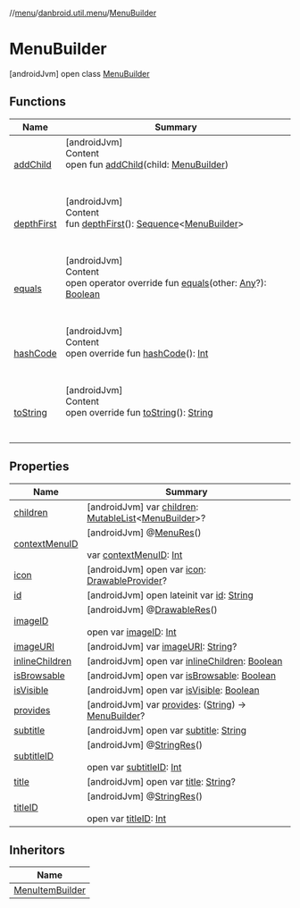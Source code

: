 //[menu](../../index.md)/[danbroid.util.menu](../index.md)/[MenuBuilder](index.md)



# MenuBuilder  
 [androidJvm] open class [MenuBuilder](index.md)   


## Functions  
  
|  Name|  Summary| 
|---|---|
| [addChild](add-child.md)| [androidJvm]  <br>Content  <br>open fun [addChild](add-child.md)(child: [MenuBuilder](index.md))  <br><br><br>
| [depthFirst](depth-first.md)| [androidJvm]  <br>Content  <br>fun [depthFirst](depth-first.md)(): [Sequence](https://kotlinlang.org/api/latest/jvm/stdlib/kotlin.sequences/-sequence/index.html)<[MenuBuilder](index.md)>  <br><br><br>
| [equals](../../danbroid.util.menu.ui/-menu-item-diff-callback/index.md#kotlin/Any/equals/#kotlin.Any?/PointingToDeclaration/)| [androidJvm]  <br>Content  <br>open operator override fun [equals](../../danbroid.util.menu.ui/-menu-item-diff-callback/index.md#kotlin/Any/equals/#kotlin.Any?/PointingToDeclaration/)(other: [Any](https://kotlinlang.org/api/latest/jvm/stdlib/kotlin/-any/index.html)?): [Boolean](https://kotlinlang.org/api/latest/jvm/stdlib/kotlin/-boolean/index.html)  <br><br><br>
| [hashCode](../../danbroid.util.menu.ui/-menu-item-diff-callback/index.md#kotlin/Any/hashCode/#/PointingToDeclaration/)| [androidJvm]  <br>Content  <br>open override fun [hashCode](../../danbroid.util.menu.ui/-menu-item-diff-callback/index.md#kotlin/Any/hashCode/#/PointingToDeclaration/)(): [Int](https://kotlinlang.org/api/latest/jvm/stdlib/kotlin/-int/index.html)  <br><br><br>
| [toString](../../danbroid.util.menu.ui/-menu-item-diff-callback/index.md#kotlin/Any/toString/#/PointingToDeclaration/)| [androidJvm]  <br>Content  <br>open override fun [toString](../../danbroid.util.menu.ui/-menu-item-diff-callback/index.md#kotlin/Any/toString/#/PointingToDeclaration/)(): [String](https://kotlinlang.org/api/latest/jvm/stdlib/kotlin/-string/index.html)  <br><br><br>


## Properties  
  
|  Name|  Summary| 
|---|---|
| [children](index.md#danbroid.util.menu/MenuBuilder/children/#/PointingToDeclaration/)|  [androidJvm] var [children](index.md#danbroid.util.menu/MenuBuilder/children/#/PointingToDeclaration/): [MutableList](https://kotlinlang.org/api/latest/jvm/stdlib/kotlin.collections/-mutable-list/index.html)<[MenuBuilder](index.md)>?   <br>
| [contextMenuID](index.md#danbroid.util.menu/MenuBuilder/contextMenuID/#/PointingToDeclaration/)|  [androidJvm] @[MenuRes](https://developer.android.com/reference/kotlin/androidx/annotation/MenuRes.html)()  <br>  <br>var [contextMenuID](index.md#danbroid.util.menu/MenuBuilder/contextMenuID/#/PointingToDeclaration/): [Int](https://kotlinlang.org/api/latest/jvm/stdlib/kotlin/-int/index.html)   <br>
| [icon](index.md#danbroid.util.menu/MenuBuilder/icon/#/PointingToDeclaration/)|  [androidJvm] open var [icon](index.md#danbroid.util.menu/MenuBuilder/icon/#/PointingToDeclaration/): [DrawableProvider](../index.md#danbroid.util.menu/DrawableProvider///PointingToDeclaration/)?   <br>
| [id](index.md#danbroid.util.menu/MenuBuilder/id/#/PointingToDeclaration/)|  [androidJvm] open lateinit var [id](index.md#danbroid.util.menu/MenuBuilder/id/#/PointingToDeclaration/): [String](https://kotlinlang.org/api/latest/jvm/stdlib/kotlin/-string/index.html)   <br>
| [imageID](index.md#danbroid.util.menu/MenuBuilder/imageID/#/PointingToDeclaration/)|  [androidJvm] @[DrawableRes](https://developer.android.com/reference/kotlin/androidx/annotation/DrawableRes.html)()  <br>  <br>open var [imageID](index.md#danbroid.util.menu/MenuBuilder/imageID/#/PointingToDeclaration/): [Int](https://kotlinlang.org/api/latest/jvm/stdlib/kotlin/-int/index.html)   <br>
| [imageURI](index.md#danbroid.util.menu/MenuBuilder/imageURI/#/PointingToDeclaration/)|  [androidJvm] var [imageURI](index.md#danbroid.util.menu/MenuBuilder/imageURI/#/PointingToDeclaration/): [String](https://kotlinlang.org/api/latest/jvm/stdlib/kotlin/-string/index.html)?   <br>
| [inlineChildren](index.md#danbroid.util.menu/MenuBuilder/inlineChildren/#/PointingToDeclaration/)|  [androidJvm] open var [inlineChildren](index.md#danbroid.util.menu/MenuBuilder/inlineChildren/#/PointingToDeclaration/): [Boolean](https://kotlinlang.org/api/latest/jvm/stdlib/kotlin/-boolean/index.html)   <br>
| [isBrowsable](index.md#danbroid.util.menu/MenuBuilder/isBrowsable/#/PointingToDeclaration/)|  [androidJvm] open var [isBrowsable](index.md#danbroid.util.menu/MenuBuilder/isBrowsable/#/PointingToDeclaration/): [Boolean](https://kotlinlang.org/api/latest/jvm/stdlib/kotlin/-boolean/index.html)   <br>
| [isVisible](index.md#danbroid.util.menu/MenuBuilder/isVisible/#/PointingToDeclaration/)|  [androidJvm] open var [isVisible](index.md#danbroid.util.menu/MenuBuilder/isVisible/#/PointingToDeclaration/): [Boolean](https://kotlinlang.org/api/latest/jvm/stdlib/kotlin/-boolean/index.html)   <br>
| [provides](index.md#danbroid.util.menu/MenuBuilder/provides/#/PointingToDeclaration/)|  [androidJvm] var [provides](index.md#danbroid.util.menu/MenuBuilder/provides/#/PointingToDeclaration/): ([String](https://kotlinlang.org/api/latest/jvm/stdlib/kotlin/-string/index.html)) -> [MenuBuilder](index.md)?   <br>
| [subtitle](index.md#danbroid.util.menu/MenuBuilder/subtitle/#/PointingToDeclaration/)|  [androidJvm] open var [subtitle](index.md#danbroid.util.menu/MenuBuilder/subtitle/#/PointingToDeclaration/): [String](https://kotlinlang.org/api/latest/jvm/stdlib/kotlin/-string/index.html)   <br>
| [subtitleID](index.md#danbroid.util.menu/MenuBuilder/subtitleID/#/PointingToDeclaration/)|  [androidJvm] @[StringRes](https://developer.android.com/reference/kotlin/androidx/annotation/StringRes.html)()  <br>  <br>open var [subtitleID](index.md#danbroid.util.menu/MenuBuilder/subtitleID/#/PointingToDeclaration/): [Int](https://kotlinlang.org/api/latest/jvm/stdlib/kotlin/-int/index.html)   <br>
| [title](index.md#danbroid.util.menu/MenuBuilder/title/#/PointingToDeclaration/)|  [androidJvm] open var [title](index.md#danbroid.util.menu/MenuBuilder/title/#/PointingToDeclaration/): [String](https://kotlinlang.org/api/latest/jvm/stdlib/kotlin/-string/index.html)?   <br>
| [titleID](index.md#danbroid.util.menu/MenuBuilder/titleID/#/PointingToDeclaration/)|  [androidJvm] @[StringRes](https://developer.android.com/reference/kotlin/androidx/annotation/StringRes.html)()  <br>  <br>open var [titleID](index.md#danbroid.util.menu/MenuBuilder/titleID/#/PointingToDeclaration/): [Int](https://kotlinlang.org/api/latest/jvm/stdlib/kotlin/-int/index.html)   <br>


## Inheritors  
  
|  Name| 
|---|
| [MenuItemBuilder](../-menu-item-builder/index.md)

